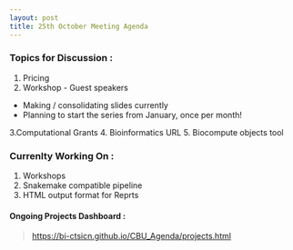 ```yaml
---
layout: post
title: 25th October Meeting Agenda
---
```

### Topics for Discussion :
1. Pricing 
2. Workshop - Guest speakers 
- Making / consolidating slides currently
- Planning to start the series from January, once per month!

3.Computational Grants 
4. Bioinformatics URL 
5. Biocompute objects tool

### Currenlty Working On :
1. Workshops
2. Snakemake compatible pipeline 
3. HTML output format for Reprts

#### Ongoing Projects Dashboard :

> https://bi-ctsicn.github.io/CBU_Agenda/projects.html
